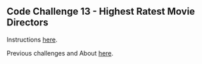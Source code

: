 ## Code Challenge 13 - Highest Ratest Movie Directors

Instructions [here](https://pybit.es/articles/codechallenge13/).

Previous challenges and About [here](http://pybit.es/pages/challenges.html).
